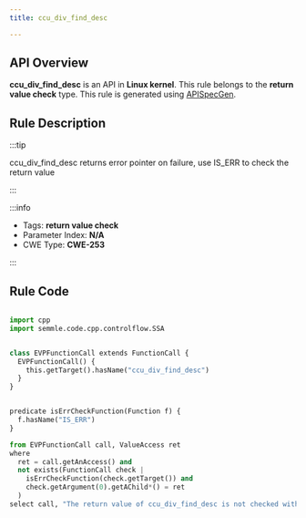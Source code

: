 ```yaml
---
title: ccu_div_find_desc

---
```



## API Overview
**ccu_div_find_desc** is an API in **Linux kernel**. This rule belongs to the **return value check** type. This rule is generated using [APISpecGen](../../tools/APISpecGen).
## Rule Description

:::tip

ccu_div_find_desc returns error pointer on failure, use IS_ERR to check the return value

:::

:::info

- Tags: **return value check**
- Parameter Index: **N/A**
- CWE Type: **CWE-253**

:::

## Rule Code
```python

import cpp
import semmle.code.cpp.controlflow.SSA


class EVPFunctionCall extends FunctionCall {
  EVPFunctionCall() {
    this.getTarget().hasName("ccu_div_find_desc")
  }
}


predicate isErrCheckFunction(Function f) {
  f.hasName("IS_ERR") 
}

from EVPFunctionCall call, ValueAccess ret
where
  ret = call.getAnAccess() and
  not exists(FunctionCall check |
    isErrCheckFunction(check.getTarget()) and
    check.getArgument(0).getAChild*() = ret
  )
select call, "The return value of ccu_div_find_desc is not checked with IS_ERR."
    
```